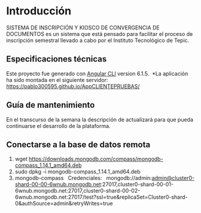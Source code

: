 # Introducción
SISTEMA DE INSCRIPCIÓN Y KIOSCO DE CONVERGENCIA DE DOCUMENTOS es un sistema que está pensado para facilitar el proceso de inscripción semestral llevado a cabo por el Instituto Tecnológico de Tepic.

## Especificaciones técnicas
Este proyecto fue generado con [Angular CLI](https://github.com/angular/angular-cli) version 6.1.5.&nbsp;
*La aplicación ha sido montada en el siguiente servidor: https://pablo300595.github.io/AppCLIENTEPRUEBAS/

## Guía de mantenimiento
En el transcurso de la semana la descripción de actualizará para que pueda continuarse el desarrollo de la plataforma.

## Conectarse a la base de datos remota
1) wget https://downloads.mongodb.com/compass/mongodb-compass_1.14.1_amd64.deb &nbsp;
2) sudo dpkg -i mongodb-compass_1.14.1_amd64.deb &nbsp;
3) mongodb-compass &nbsp;
Credenciales: &nbsp;
mongodb://admin:admin@cluster0-shard-00-00-6wnub.mongodb.net:27017,cluster0-shard-00-01-6wnub.mongodb.net:27017,cluster0-shard-00-02-6wnub.mongodb.net:27017/test?ssl=true&replicaSet=Cluster0-shard-0&authSource=admin&retryWrites=true

